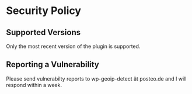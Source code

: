 # Security Policy

## Supported Versions

Only the most recent version of the plugin is supported.

## Reporting a Vulnerability

Please send vulnerabilty reports to wp-geoip-detect ät posteo.de and I will respond within a week.

